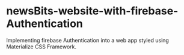 # newsBits-website-with-firebase-Authentication
Implementing firebase Authentication into a web app styled using Materialize CSS Framework.

